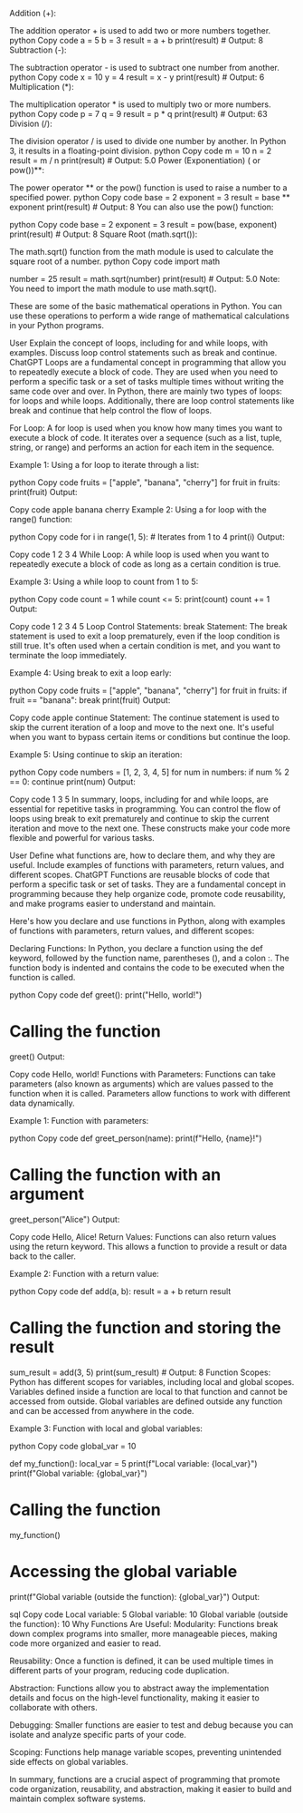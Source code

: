 Addition (+):

The addition operator + is used to add two or more numbers together.
python
Copy code
a = 5
b = 3
result = a + b
print(result)  # Output: 8
Subtraction (-):

The subtraction operator - is used to subtract one number from another.
python
Copy code
x = 10
y = 4
result = x - y
print(result)  # Output: 6
Multiplication (*):

The multiplication operator * is used to multiply two or more numbers.
python
Copy code
p = 7
q = 9
result = p * q
print(result)  # Output: 63
Division (/):

The division operator / is used to divide one number by another. In Python 3, it results in a floating-point division.
python
Copy code
m = 10
n = 2
result = m / n
print(result)  # Output: 5.0
Power (Exponentiation) ( or pow())**:

The power operator ** or the pow() function is used to raise a number to a specified power.
python
Copy code
base = 2
exponent = 3
result = base ** exponent
print(result)  # Output: 8
You can also use the pow() function:

python
Copy code
base = 2
exponent = 3
result = pow(base, exponent)
print(result)  # Output: 8
Square Root (math.sqrt()):

The math.sqrt() function from the math module is used to calculate the square root of a number.
python
Copy code
import math

number = 25
result = math.sqrt(number)
print(result)  # Output: 5.0
Note: You need to import the math module to use math.sqrt().

These are some of the basic mathematical operations in Python. You can use these operations to perform a wide range of mathematical calculations in your Python programs.




User
Explain the concept of loops, including for and while loops, with examples.
Discuss loop control statements such as break and continue.
ChatGPT
Loops are a fundamental concept in programming that allow you to repeatedly execute a block of code. They are used when you need to perform a specific task or a set of tasks multiple times without writing the same code over and over. In Python, there are mainly two types of loops: for loops and while loops. Additionally, there are loop control statements like break and continue that help control the flow of loops.

For Loop:
A for loop is used when you know how many times you want to execute a block of code. It iterates over a sequence (such as a list, tuple, string, or range) and performs an action for each item in the sequence.

Example 1: Using a for loop to iterate through a list:

python
Copy code
fruits = ["apple", "banana", "cherry"]
for fruit in fruits:
    print(fruit)
Output:

Copy code
apple
banana
cherry
Example 2: Using a for loop with the range() function:

python
Copy code
for i in range(1, 5):  # Iterates from 1 to 4
    print(i)
Output:

Copy code
1
2
3
4
While Loop:
A while loop is used when you want to repeatedly execute a block of code as long as a certain condition is true.

Example 3: Using a while loop to count from 1 to 5:

python
Copy code
count = 1
while count <= 5:
    print(count)
    count += 1
Output:

Copy code
1
2
3
4
5
Loop Control Statements:
break Statement:
The break statement is used to exit a loop prematurely, even if the loop condition is still true. It's often used when a certain condition is met, and you want to terminate the loop immediately.

Example 4: Using break to exit a loop early:

python
Copy code
fruits = ["apple", "banana", "cherry"]
for fruit in fruits:
    if fruit == "banana":
        break
    print(fruit)
Output:

Copy code
apple
continue Statement:
The continue statement is used to skip the current iteration of a loop and move to the next one. It's useful when you want to bypass certain items or conditions but continue the loop.

Example 5: Using continue to skip an iteration:

python
Copy code
numbers = [1, 2, 3, 4, 5]
for num in numbers:
    if num % 2 == 0:
        continue
    print(num)
Output:

Copy code
1
3
5
In summary, loops, including for and while loops, are essential for repetitive tasks in programming. You can control the flow of loops using break to exit prematurely and continue to skip the current iteration and move to the next one. These constructs make your code more flexible and powerful for various tasks.




User
Define what functions are, how to declare them, and why they are useful.
Include examples of functions with parameters, return values, and different scopes.
ChatGPT
Functions are reusable blocks of code that perform a specific task or set of tasks. They are a fundamental concept in programming because they help organize code, promote code reusability, and make programs easier to understand and maintain.

Here's how you declare and use functions in Python, along with examples of functions with parameters, return values, and different scopes:

Declaring Functions:
In Python, you declare a function using the def keyword, followed by the function name, parentheses (), and a colon :. The function body is indented and contains the code to be executed when the function is called.

python
Copy code
def greet():
    print("Hello, world!")

# Calling the function
greet()
Output:

Copy code
Hello, world!
Functions with Parameters:
Functions can take parameters (also known as arguments) which are values passed to the function when it is called. Parameters allow functions to work with different data dynamically.

Example 1: Function with parameters:

python
Copy code
def greet_person(name):
    print(f"Hello, {name}!")

# Calling the function with an argument
greet_person("Alice")
Output:

Copy code
Hello, Alice!
Return Values:
Functions can also return values using the return keyword. This allows a function to provide a result or data back to the caller.

Example 2: Function with a return value:

python
Copy code
def add(a, b):
    result = a + b
    return result

# Calling the function and storing the result
sum_result = add(3, 5)
print(sum_result)  # Output: 8
Function Scopes:
Python has different scopes for variables, including local and global scopes. Variables defined inside a function are local to that function and cannot be accessed from outside. Global variables are defined outside any function and can be accessed from anywhere in the code.

Example 3: Function with local and global variables:

python
Copy code
global_var = 10

def my_function():
    local_var = 5
    print(f"Local variable: {local_var}")
    print(f"Global variable: {global_var}")

# Calling the function
my_function()

# Accessing the global variable
print(f"Global variable (outside the function): {global_var}")
Output:

sql
Copy code
Local variable: 5
Global variable: 10
Global variable (outside the function): 10
Why Functions Are Useful:
Modularity: Functions break down complex programs into smaller, more manageable pieces, making code more organized and easier to read.

Reusability: Once a function is defined, it can be used multiple times in different parts of your program, reducing code duplication.

Abstraction: Functions allow you to abstract away the implementation details and focus on the high-level functionality, making it easier to collaborate with others.

Debugging: Smaller functions are easier to test and debug because you can isolate and analyze specific parts of your code.

Scoping: Functions help manage variable scopes, preventing unintended side effects on global variables.

In summary, functions are a crucial aspect of programming that promote code organization, reusability, and abstraction, making it easier to build and maintain complex software systems.




